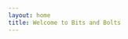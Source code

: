 ```yaml
---
layout: home
title: Welcome to Bits and Bolts
---
```


<!-- This file now uses the custom home layout defined in _layouts/home.html -->
<!-- The layout will only show the three main category links you want --> 